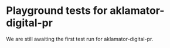 # Playground tests for aklamator-digital-pr
We are still awaiting the first test run for aklamator-digital-pr.
